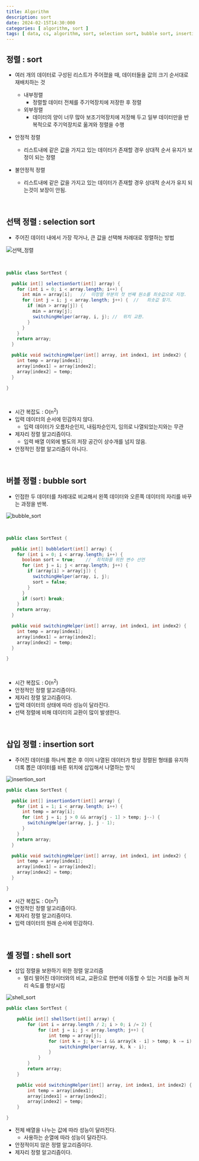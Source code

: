 ```yaml
---
title: Algorithm
description: sort
date: 2024-02-15T14:30:000
categories: [ algorithm, sort ]
tags: [ data, cs, algorithm, sort, selection sort, bubble sort, insertion sort, shell sort ] # TAG는 반드시 소문자로 이루어져야함!
---
```


<h2> 정렬 : sort </h2>

- 여러 개의 데이터로 구성된 리스트가 주어졌을 때, 데이터들을 값의 크기 순서대로 재배치하는 것
  - 내부정렬
    - 정렬할 데이터 전체를 주기억장치에 저장한 후 정렬
  - 외부정렬
    - 데이터의 양이 너무 많아 보조기억장치에 저장해 두고 일부 데이터만을 반복적으로 주기억장치로 옮겨와 정렬을 수행


- 안정적 정렬
  - 리스트내에 같은 값을 가지고 있는 데이터가 존재할 경우 상대적 순서 유지가 보정이 되는 정렬
- 불안정적 정렬
  - 리스트내에 같은 값을 가지고 있는 데이터가 존재할 경우 상대적 순서가 유지 되는것이 보장이 안됨.

<br>

<h2> 선택 정렬 : selection sort </h2>

- 주어진 데이터 내에서 가장 작거나, 큰 값을 선택해 차례대로 정렬하는 방법

![선택_정렬](https://github.com/AngryPig123/angrypig123.github.io/assets/86225268/8e968062-2dd6-4eed-b060-368685491d53)

<br>

```java
public class SortTest {

  public int[] selectionSort(int[] array) {
    for (int i = 0; i < array.length; i++) {
      int min = array[i];   //  미정렬 부분의 첫 번쨰 원소를 최솟값으로 지정.
      for (int j = i; j < array.length; j++) {  //   최솟값 찾기.
        if (min > array[j]) {
          min = array[j];
          switchingHelper(array, i, j); //  위치 교환.
        }
      }
    }
    return array;
  }

  public void switchingHelper(int[] array, int index1, int index2) {
    int temp = array[index1];
    array[index1] = array[index2];
    array[index2] = temp;
  }

}

```

<br>

- 시간 복잡도 : O(n<sup>2</sup>)
- 입력 데이터의 순서에 민감하지 않다.
  - 입력 데이터가 오름차순인지, 내림차순인지, 임의로 나열되었는지와는 무관
- 제자리 정렬 알고리즘이다.
  - 입력 배열 이외에 별도의 저장 공간이 상수개를 넘지 않음.
- 안정적인 정렬 알고리즘이 아니다.

<br>

<h2> 버블 정렬 : bubble sort </h2>

- 인접한 두 데이터를 차례대로 비교해서 왼쪽 데이터와 오른쪽 데이터의 자리를 바꾸는 과정을 반복.

![bubble_sort](https://github.com/AngryPig123/angrypig123.github.io/assets/86225268/03b1b404-8edb-4c54-ad4d-49586090b0ca)

<br>

```java
public class SortTest {

  public int[] bubbleSort(int[] array) {
    for (int i = 0; i < array.length; i++) {
      boolean sort = true;    //  최적화를 위한 변수 선언
      for (int j = i; j < array.length; j++) {
        if (array[i] > array[j]) {
          switchingHelper(array, i, j);
          sort = false;
        }
      }
      if (sort) break;
    }
    return array;
  }

  public void switchingHelper(int[] array, int index1, int index2) {
    int temp = array[index1];
    array[index1] = array[index2];
    array[index2] = temp;
  }

}
```

<br>

- 시간 복잡도 : O(n<sup>2</sup>)
- 안정적인 정렬 알고리즘이다.
- 제자리 정렬 알고리즘이다.
- 입력 데이터의 상태에 따라 성능이 달라진다.
- 선택 정렬에 비해 데이터의 교환이 많이 발생한다.

<br>

<h2> 삽입 정렬 : insertion sort </h2>

- 주어진 데이터를 하나씩 뽑은 후 이미 나열된 데이터가 항상 정렬된 형태를 유지하더록 뽑은 데이터를 바른 위치에 삽입해서 나열하는 방식

![insertion_sort](https://github.com/AngryPig123/angrypig123.github.io/assets/86225268/efff5aad-26ef-47a2-a5e4-c5143ff96e3c)

```java
public class SortTest {

  public int[] insertionSort(int[] array) {
    for (int i = 1; i < array.length; i++) {
      int temp = array[i];
      for (int j = i; j > 0 && array[j - 1] > temp; j--) {
        switchingHelper(array, j, j - 1);
      }
    }
    return array;
  }

  public void switchingHelper(int[] array, int index1, int index2) {
    int temp = array[index1];
    array[index1] = array[index2];
    array[index2] = temp;
  }

}
```

- 시간 복잡도 : O(n<sup>2</sup>)
- 안정적인 정렬 알고리즘이다.
- 제자리 정렬 알고리즘이다.
- 입력 데이터의 원래 순서에 민감하다.

<br>

<h2> 셸 정렬 : shell sort </h2>

- 삽입 정렬을 보완하기 위한 정렬 알고리즘
  - 멀리 떨어진 데이터와의 비교, 교환으로 한번에 이동할 수 있는 거리를 늘려 처리 속도를 향상시킴

![shell_sort](https://github.com/AngryPig123/angrypig123.github.io/assets/86225268/089244db-057f-4051-961b-193983c209e1)

```java
public class SortTest {

    public int[] shellSort(int[] array) {
        for (int i = array.length / 2; i > 0; i /= 2) {
            for (int j = i; j < array.length; j++) {
                int temp = array[j];
                for (int k = j; k >= i && array[k - i] > temp; k -= i) {
                    switchingHelper(array, k, k - i);
                }
            }
        }
        return array;
    }

    public void switchingHelper(int[] array, int index1, int index2) {
        int temp = array[index1];
        array[index1] = array[index2];
        array[index2] = temp;
    }

}
```

- 전체 배열을 나누는 값에 따라 성능이 달라진다.
  - 사용하는 순열에 따라 성능이 달라진다.
- 안정적이지 않은 정렬 알고리즘이다.
- 제자리 정렬 알고리즘이다.


